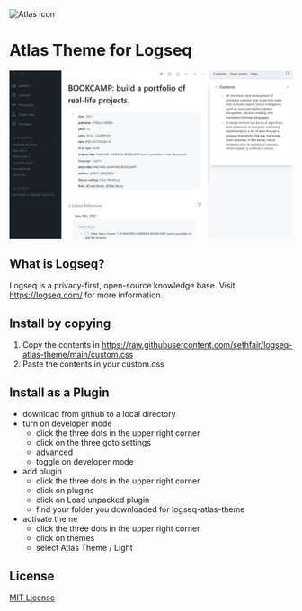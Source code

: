 <img alt="Atlas icon" src="https://raw.githubusercontent.com/sethfair/logseq-atlas-theme/main/icon.png" width="150" height="150">

# Atlas Theme for Logseq

![Screenshot](./screenshot.png)

## What is Logseq?
Logseq is a privacy-first, open-source knowledge base.  Visit https://logseq.com/ for more information.

## Install by copying
1. Copy the contents in https://raw.githubusercontent.com/sethfair/logseq-atlas-theme/main/custom.css
2. Paste the contents in your custom.css

## Install as a Plugin
* download from github to a local directory
* turn on developer mode
  * click the three dots in the upper right corner
  * click on the three goto settings
  * advanced
  * toggle on developer mode
* add plugin
  * click the three dots in the upper right corner
  * click on plugins
  * click on Load unpacked plugin
  * find your folder you downloaded for logseq-atlas-theme
* activate theme
  * click the three dots in the upper right corner
  * click on themes
  * select Atlas Theme / Light

## License

[MIT License](./LICENSE)
